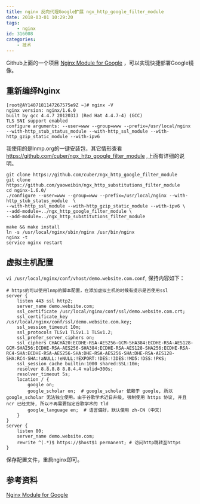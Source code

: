 ```yaml
---
title: nginx 反向代理Google扩展 ngx_http_google_filter_module
date: 2018-03-01 10:29:20
tags: 
    - nginx
id: 316008
categories:
    - 技术
---
```


Github上面的一个项目 [Nginx Module for Google](https://github.com/cuber/ngx_http_google_filter_module) ，可以实现快捷部署Google镜像。

## 重新编绎Nginx

```
[root@AY1407181147267575e9Z ~]# nginx -V
nginx version: nginx/1.6.0
built by gcc 4.4.7 20120313 (Red Hat 4.4.7-4) (GCC) 
TLS SNI support enabled
configure arguments: --user=www --group=www --prefix=/usr/local/nginx --with-http_stub_status_module --with-http_ssl_module --with-http_gzip_static_module --with-ipv6
```

我使用的是lnmp.org的一键安装包，其它情形查看 https://github.com/cuber/ngx_http_google_filter_module ,上面有详细的说明。

```
git clone https://github.com/cuber/ngx_http_google_filter_module
git clone https://github.com/yaoweibin/ngx_http_substitutions_filter_module
cd nginx-1.6.0/
./configure --user=www --group=www --prefix=/usr/local/nginx --with-http_stub_status_module  \
--with-http_ssl_module --with-http_gzip_static_module --with-ipv6 \
--add-module=../ngx_http_google_filter_module \
--add-module=../ngx_http_substitutions_filter_module

make && make install
ln -s /usr/local/nginx/sbin/nginx /usr/bin/nginx
nginx -t
service nginx restart
```

## 虚拟主机配置

`vi /usr/local/nginx/conf/vhost/demo.website.com.conf`, 保持内容如下：

```
# https的可以使用lnmp的脚本配置，在添加虚拟主机的时候有提示是否使用ssl
server {
    listen 443 ssl http2;
    server_name demo.website.com;
    ssl_certificate /usr/local/nginx/conf/ssl/demo.website.com.crt;
    ssl_certificate_key /usr/local/nginx/conf/ssl/demo.website.com.key;
    ssl_session_timeout 10m;
    ssl_protocols TLSv1 TLSv1.1 TLSv1.2;
    ssl_prefer_server_ciphers on;
    ssl_ciphers CHACHA20:ECDHE-RSA-AES256-GCM-SHA384:ECDHE-RSA-AES128-GCM-SHA256:ECDHE-RSA-AES256-SHA384:ECDHE-RSA-AES128-SHA256:ECDHE-RSA-RC4-SHA:ECDHE-RSA-AES256-SHA:DHE-RSA-AES256-SHA:DHE-RSA-AES128-SHA:RC4-SHA:!aNULL:!eNULL:!EXPORT:!DES:!3DES:!MD5:!DSS:!PKS;
    ssl_session_cache builtin:1000 shared:SSL:10m;
    resolver 8.8.8.8 8.8.4.4 valid=300s;
    resolver_timeout 5s;
    location / {
        google on;
        google_scholar on;  # google_scholar 依赖于 google, 所以 google_scholar 无法独立使用。由于谷歌学术近日升级, 强制使用 https 协议, 并且 ncr 已经支持, 所以不再需要指定谷歌学术的 tld
        google_language en;  # 语言偏好，默认使用 zh-CN (中文)
    }
}
server {
    listen 80;
    server_name demo.website.com;
    rewrite ^(.*)$ https://$host$1 permanent; # 访问http跳转至https
}
```

保存配置文件，重启nginx即可。

## 参考资料

[Nginx Module for Google](https://github.com/cuber/ngx_http_google_filter_module) 